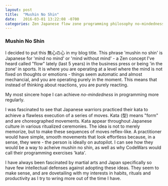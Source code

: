 ```yaml
---
layout: post
title:  "Mushin No Shin"
date:   2016-03-01 13:22:08 -0700
categories: Zen Japanese flow zone programming philosophy no-mindedness
---
```


### Mushin No Shin 
 I decided to put this 無心の心 in my blog title. This phrase 'mushin no shin' is Japanese for 'mind no mind' or 'mind without mind' - a Zen concept I've heard called "flow" lately (last 5 years) in the business press or being 'in the zone' in sports. It is where you are operating at a level where the mind is not fixed on thoughts or emotions - things seem automatic and almost mechancial, and you are operating purely in the moment. This means that instead of thinking about reactions, you are purely reacting. 
 
My most sincere hope I can achieve _no-mindedness_ in programming more regularly. 

I was fascinated to see that Japanese warriors practiced their kata to achieve a flawless execution of a series of moves. Kata (型) means "form" and are choreographed movements. Kata appear throughout Japanese culture in various ritualized ceremonies. The idea is not to merely memorize, but to make these sequences of moves reflex-like. A practitioner would have simple, smooth movements that look effortless because, in a sense, they were - the person is ideally on autopilot. I can see how they would be a way to acheive mushin no shin, as well as why CodeWars would call their programming exercises 'kata'. 

I have always been fascinated by martial arts and Japan specifically so have few intellectual defenses against adopting these ideas. They seem to make sense, and are dovetailing with my interests in habits, rituals and productivity as I try to wring more out of the time I have.